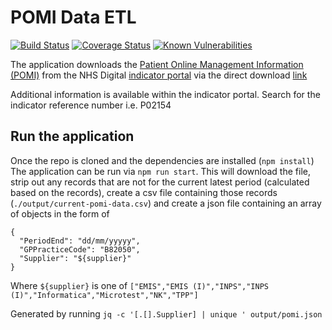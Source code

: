 # POMI Data ETL

[![Build Status](https://travis-ci.org/nhsuk/pomi-data-etl.svg?branch=master)](https://travis-ci.org/nhsuk/pomi-data-etl)
[![Coverage Status](https://coveralls.io/repos/github/nhsuk/pomi-data-etl/badge.svg?branch=master)](https://coveralls.io/github/nhsuk/pomi-data-etl?branch=master)
[![Known Vulnerabilities](https://snyk.io/test/github/nhsuk/pomi-data-etl/badge.svg)](https://snyk.io/test/github/nhsuk/pomi-data-etl)

The application downloads the
[Patient Online Management Information (POMI)](http://content.digital.nhs.uk/pomi)
from the NHS Digital [indicator portal](https://indicators.hscic.gov.uk/)
via the direct download
[link](https://indicators.hscic.gov.uk/download/PHF10/Data/BOOK_CANCEL_APPOINTMENTS_POMI.csv)

Additional information is available within the indicator portal. Search for
the indicator reference number i.e. P02154

## Run the application

Once the repo is cloned and the dependencies are installed (`npm install`)
The application can be run via `npm run start`. This will download the file,
strip out any records that are not for the current latest period (calculated
based on the records), create a csv file containing those records
(`./output/current-pomi-data.csv`) and create a json file containing
an array of objects in the form of
```
{
  "PeriodEnd": "dd/mm/yyyyy",
  "GPPracticeCode": "B82050",
  "Supplier": "${supplier}"
}
```
Where `${supplier}` is one of
`["EMIS","EMIS (I)","INPS","INPS (I)","Informatica","Microtest","NK","TPP"]`

Generated by running `jq -c '[.[].Supplier] | unique ' output/pomi.json`
